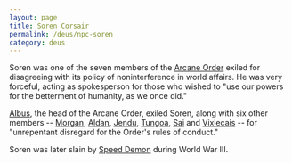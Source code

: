 ```yaml
---
layout: page
title: Soren Corsair
permalink: /deus/npc-soren
category: deus
---
```

Soren was one of the seven members of the [Arcane Order](org-arcane-order) exiled for disagreeing with its policy of noninterference in world affairs. He was very forceful, acting as spokesperson for those who wished to &quot;use our powers for the betterment of humanity, as we once did.&quot;

[Albus](npc-albus), the head of the Arcane Order, exiled Soren, along with six other members -- [Morgan](npc-morgan), [Aldan](npc-aldan), [Jendu](npc-jendu), [Tungoa](npc-tungoa), [Sai](npc-sai) and [Vixlecais](npc-vix) -- for &quot;unrepentant disregard for the Order's rules of conduct.&quot;

Soren was later slain by [Speed Demon](npc-moses) during World War III.
